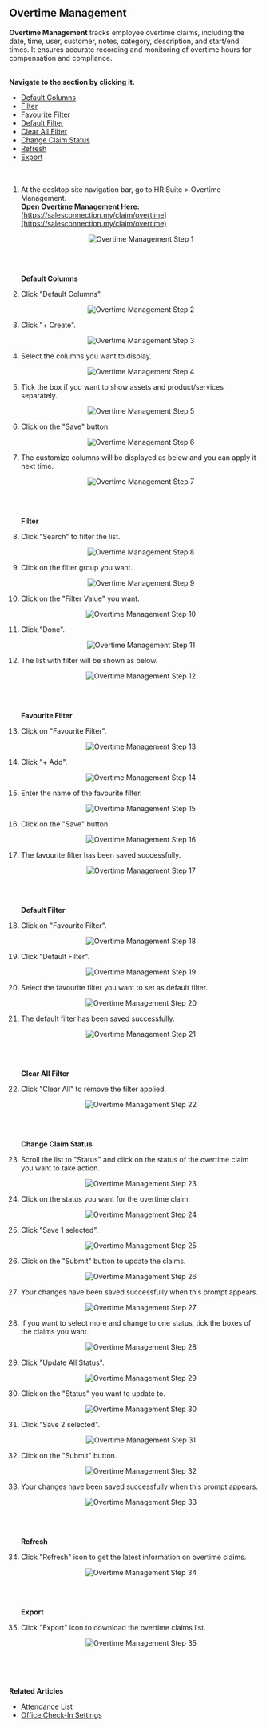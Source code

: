 ## Overtime Management

**Overtime Management** tracks employee overtime claims, including the date, time, user, customer, notes, category, description, and start/end times. It ensures accurate recording and monitoring of overtime hours for compensation and compliance.<br><br>

**Navigate to the section by clicking it.**<br>

- [Default Columns](#section1)<br>
- [Filter](#section2)<br>
- [Favourite Filter](#section3)<br>
- [Default Filter](#section4)<br>
- [Clear All Filter](#section5)<br>
- [Change Claim Status](#section6)<br>
- [Refresh](#section7)<br>
- [Export](#section8)
<br><br><br>

1. At the desktop site navigation bar, go to HR Suite > Overtime Management.<br>
   **Open Overtime Management Here:** [https://salesconnection.my/claim/overtime](https://salesconnection.my/claim/overtime)<br>

   <p align="center">
      <img src="img2/Overtime_Management_Step_1.png" alt="Overtime Management Step 1">
   </p>
   <br><br>

   <a id="section1"></a>

   **Default Columns**

2. Click "Default Columns".

   <p align="center">
      <img src="img2/Overtime_Management_Step_2.png" alt="Overtime Management Step 2">
   </p>
  
3. Click "+ Create".

   <p align="center">
      <img src="img2/Overtime_Management_Step_3.png" alt="Overtime Management Step 3">
   </p>
   
4. Select the columns you want to display.

   <p align="center">
      <img src="img2/Overtime_Management_Step_4.png" alt="Overtime Management Step 4">
   </p>

5. Tick the box if you want to show assets and product/services separately.

   <p align="center">
      <img src="img2/Overtime_Management_Step_5.png" alt="Overtime Management Step 5">
   </p>

6. Click on the "Save" button.

   <p align="center">
      <img src="img2/Overtime_Management_Step_6.png" alt="Overtime Management Step 6">
   </p>
  
7. The customize columns will be displayed as below and you can apply it next time.

   <p align="center">
      <img src="img2/Overtime_Management_Step_7.png" alt="Overtime Management Step 7">
   </p>
   <br><br>

   <a id="section2"></a>

   **Filter**  

8. Click "Search" to filter the list.

   <p align="center">
      <img src="img2/Overtime_Management_Step_8.png" alt="Overtime Management Step 8">
   </p>
  
9. Click on the filter group you want.

   <p align="center">
      <img src="img2/Overtime_Management_Step_9.png" alt="Overtime Management Step 9">
   </p>
  
10. Click on the "Filter Value" you want.

    <p align="center">
      <img src="img2/Overtime_Management_Step_10.png" alt="Overtime Management Step 10">
    </p>

11. Click "Done".

    <p align="center">
      <img src="img2/Overtime_Management_Step_11.png" alt="Overtime Management Step 11">
    </p>
  
12. The list with filter will be shown as below.

    <p align="center">
      <img src="img2/Overtime_Management_Step_12.png" alt="Overtime Management Step 12">
    </p>
    <br><br>

    <a id="section3"></a>
 
    **Favourite Filter**  

13. Click on "Favourite Filter".

    <p align="center">
      <img src="img2/Overtime_Management_Step_13.png" alt="Overtime Management Step 13">
    </p>

14. Click "+ Add".

    <p align="center">
      <img src="img2/Overtime_Management_Step_14.png" alt="Overtime Management Step 14">
    </p>
  
15. Enter the name of the favourite filter.

    <p align="center">
      <img src="img2/Overtime_Management_Step_15.png" alt="Overtime Management Step 15">
    </p>
  
16. Click on the "Save" button. 

    <p align="center">
      <img src="img2/Overtime_Management_Step_16.png" alt="Overtime Management Step 16">
    </p>  

17. The favourite filter has been saved successfully.
    
    <p align="center">
      <img src="img2/Overtime_Management_Step_17.png" alt="Overtime Management Step 17">
    </p>  
    <br><br>

    <a id="section4"></a>
 
    **Default Filter**  

18. Click on "Favourite Filter".
    
    <p align="center">
      <img src="img2/Overtime_Management_Step_18.png" alt="Overtime Management Step 18">
    </p>

19. Click "Default Filter".
    
    <p align="center">
      <img src="img2/Overtime_Management_Step_19.png" alt="Overtime Management Step 19">
    </p>  

20. Select the favourite filter you want to set as default filter.
    
    <p align="center">
      <img src="img2/Overtime_Management_Step_20.png" alt="Overtime Management Step 20">
    </p>

21. The default filter has been saved successfully.
    
    <p align="center">
      <img src="img2/Overtime_Management_Step_21.png" alt="Overtime Management Step 21">
    </p>  
    <br><br>

    <a id="section5"></a>
 
    **Clear All Filter**  

22. Click "Clear All" to remove the filter applied.
    
    <p align="center">
      <img src="img2/Overtime_Management_Step_22.png" alt="Overtime Management Step 22">
    </p>
    <br><br>

    <a id="section6"></a>
 
    **Change Claim Status**  

23. Scroll the list to "Status" and click on the status of the overtime claim you want to take action.
    
    <p align="center">
      <img src="img2/Overtime_Management_Step_23.png" alt="Overtime Management Step 23">
    </p>  

24. Click on the status you want for the overtime claim.
    
    <p align="center">
      <img src="img2/Overtime_Management_Step_24.png" alt="Overtime Management Step 24">
    </p>

25. Click "Save 1 selected".
    
    <p align="center">
      <img src="img2/Overtime_Management_Step_25.png" alt="Overtime Management Step 25">
    </p>  

26. Click on the "Submit" button to update the claims.
    
    <p align="center">
      <img src="img2/Overtime_Management_Step_26.png" alt="Overtime Management Step 26">
    </p>

27. Your changes have been saved successfully when this prompt appears.
    
    <p align="center">
      <img src="img2/Overtime_Management_Step_27.png" alt="Overtime Management Step 27">
    </p>  

28. If you want to select more and change to one status, tick the boxes of the claims you want.
    
    <p align="center">
      <img src="img2/Overtime_Management_Step_28.png" alt="Overtime Management Step 28">
    </p>

29. Click "Update All Status".
    
    <p align="center">
      <img src="img2/Overtime_Management_Step_29.png" alt="Overtime Management Step 29">
    </p>

30. Click on the "Status" you want to update to.
    
    <p align="center">
      <img src="img2/Overtime_Management_Step_30.png" alt="Overtime Management Step 30">
    </p>  

31. Click "Save 2 selected".
    
    <p align="center">
      <img src="img2/Overtime_Management_Step_31.png" alt="Overtime Management Step 31">
    </p>

32. Click on the "Submit" button.
    
    <p align="center">
      <img src="img2/Overtime_Management_Step_32.png" alt="Overtime Management Step 32">
    </p>  

33. Your changes have been saved successfully when this prompt appears.
    
    <p align="center">
      <img src="img2/Overtime_Management_Step_33.png" alt="Overtime Management Step 33">
    </p>
    <br><br>

    <a id="section7"></a>
 
    **Refresh**  

34. Click "Refresh" icon to get the latest information on overtime claims.
    
    <p align="center">
      <img src="img2/Overtime_Management_Step_34.png" alt="Overtime Management Step 34">
    </p>
    <br><br>

    <a id="section8"></a>
 
    **Export**  

35. Click "Export" icon to download the overtime claims list.
    
    <p align="center">
      <img src="img2/Overtime_Management_Step_35.png" alt="Overtime Management Step 35">
    </p>
    <br><br><br>

**Related Articles**
- [Attendance List](Attendance_List.md)
- [Office Check-In Settings](Office_Check_In_Settings.md)

